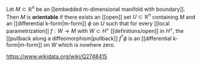 Let $M\subset\mathbb R^n$ be an [[embedded m-dimensional manifold with boundary]]. Then $M$ is **orientable** if there exists an [[open]] set $U \subset\mathbb R^n$ containing $M$ and an [[differential k-form|m-form]] $\phi$ on $U$ such that for every [[local parametrization]] $f:W\to M$ with $W \subset H^+$ [[definitions/open]] in $H^+$, the [[pullback along a diffeomorphism|pullback]] $f^*\phi$ is an [[differential k-form|m-form]] on $W$ which is nowhere zero.

https://www.wikidata.org/wiki/Q2748415